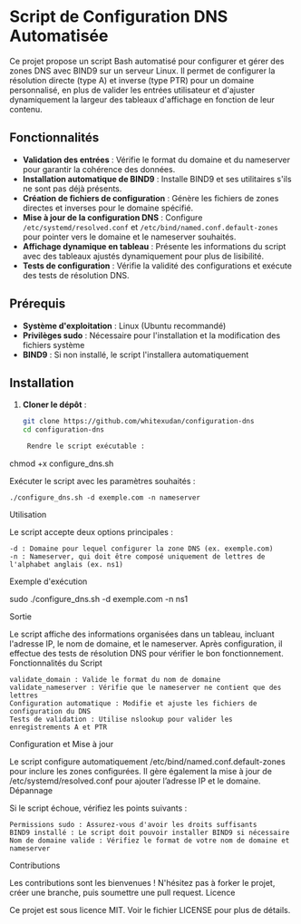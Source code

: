# Script de Configuration DNS Automatisée

Ce projet propose un script Bash automatisé pour configurer et gérer des zones DNS avec BIND9 sur un serveur Linux. Il permet de configurer la résolution directe (type A) et inverse (type PTR) pour un domaine personnalisé, en plus de valider les entrées utilisateur et d'ajuster dynamiquement la largeur des tableaux d'affichage en fonction de leur contenu.

## Fonctionnalités

- **Validation des entrées** : Vérifie le format du domaine et du nameserver pour garantir la cohérence des données.
- **Installation automatique de BIND9** : Installe BIND9 et ses utilitaires s'ils ne sont pas déjà présents.
- **Création de fichiers de configuration** : Génère les fichiers de zones directes et inverses pour le domaine spécifié.
- **Mise à jour de la configuration DNS** : Configure `/etc/systemd/resolved.conf` et `/etc/bind/named.conf.default-zones` pour pointer vers le domaine et le nameserver souhaités.
- **Affichage dynamique en tableau** : Présente les informations du script avec des tableaux ajustés dynamiquement pour plus de lisibilité.
- **Tests de configuration** : Vérifie la validité des configurations et exécute des tests de résolution DNS.

## Prérequis

- **Système d'exploitation** : Linux (Ubuntu recommandé)
- **Privilèges sudo** : Nécessaire pour l'installation et la modification des fichiers système
- **BIND9** : Si non installé, le script l'installera automatiquement

## Installation

1. **Cloner le dépôt** :
   ```bash
   git clone https://github.com/whitexudan/configuration-dns
   cd configuration-dns

    Rendre le script exécutable :

chmod +x configure_dns.sh

Exécuter le script avec les paramètres souhaités :

    ./configure_dns.sh -d exemple.com -n nameserver

Utilisation

Le script accepte deux options principales :

    -d : Domaine pour lequel configurer la zone DNS (ex. exemple.com)
    -n : Nameserver, qui doit être composé uniquement de lettres de l'alphabet anglais (ex. ns1)

Exemple d'exécution

sudo ./configure_dns.sh -d exemple.com -n ns1

Sortie

Le script affiche des informations organisées dans un tableau, incluant l'adresse IP, le nom de domaine, et le nameserver. Après configuration, il effectue des tests de résolution DNS pour vérifier le bon fonctionnement.
Fonctionnalités du Script

    validate_domain : Valide le format du nom de domaine
    validate_nameserver : Vérifie que le nameserver ne contient que des lettres
    Configuration automatique : Modifie et ajuste les fichiers de configuration du DNS
    Tests de validation : Utilise nslookup pour valider les enregistrements A et PTR

Configuration et Mise à jour

Le script configure automatiquement /etc/bind/named.conf.default-zones pour inclure les zones configurées. Il gère également la mise à jour de /etc/systemd/resolved.conf pour ajouter l’adresse IP et le domaine.
Dépannage

Si le script échoue, vérifiez les points suivants :

    Permissions sudo : Assurez-vous d'avoir les droits suffisants
    BIND9 installé : Le script doit pouvoir installer BIND9 si nécessaire
    Nom de domaine valide : Vérifiez le format de votre nom de domaine et nameserver

Contributions

Les contributions sont les bienvenues ! N'hésitez pas à forker le projet, créer une branche, puis soumettre une pull request.
Licence

Ce projet est sous licence MIT. Voir le fichier LICENSE pour plus de détails.
